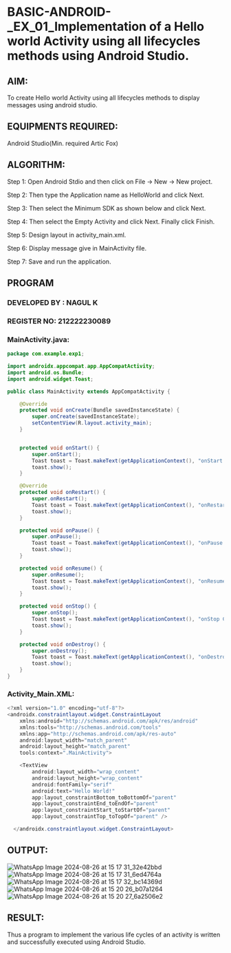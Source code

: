# BASIC-ANDROID-_EX_01_Implementation of a Hello world Activity using all lifecycles methods using Android Studio.


## AIM:
To create Hello world Activity using all lifecycles methods to display messages using android studio.

## EQUIPMENTS REQUIRED:

Android Studio(Min. required Artic Fox)

## ALGORITHM:

Step 1: Open Android Stdio and then click on File -> New -> New project.

Step 2: Then type the Application name as HelloWorld and click Next.

Step 3: Then select the Minimum SDK as shown below and click Next.

Step 4: Then select the Empty Activity and click Next. Finally click Finish.

Step 5: Design layout in activity_main.xml.

Step 6: Display message give in MainActivity file.

Step 7: Save and run the application.

## PROGRAM
### DEVELOPED BY : NAGUL K
### REGISTER NO: 212222230089

### MainActivity.java:
``` java
package com.example.exp1;

import androidx.appcompat.app.AppCompatActivity;
import android.os.Bundle;
import android.widget.Toast;

public class MainActivity extends AppCompatActivity {

    @Override
    protected void onCreate(Bundle savedInstanceState) {
        super.onCreate(savedInstanceState);
        setContentView(R.layout.activity_main);
    }


    protected void onStart() {
        super.onStart();
        Toast toast = Toast.makeText(getApplicationContext(), "onStart Called", Toast.LENGTH_LONG);
        toast.show();
    }

    @Override
    protected void onRestart() {
        super.onRestart();
        Toast toast = Toast.makeText(getApplicationContext(), "onRestart Called", Toast.LENGTH_LONG);
        toast.show();
    }

    protected void onPause() {
        super.onPause();
        Toast toast = Toast.makeText(getApplicationContext(), "onPause Called", Toast.LENGTH_LONG);
        toast.show();
    }

    protected void onResume() {
        super.onResume();
        Toast toast = Toast.makeText(getApplicationContext(), "onResume Called", Toast.LENGTH_LONG);
        toast.show();
    }

    protected void onStop() {
        super.onStop();
        Toast toast = Toast.makeText(getApplicationContext(), "onStop Called", Toast.LENGTH_LONG);
        toast.show();
    }

    protected void onDestroy() {
        super.onDestroy();
        Toast toast = Toast.makeText(getApplicationContext(), "onDestroy Called", Toast.LENGTH_LONG);
        toast.show();
    }
}

```
### Activity_Main.XML:
``` java
<?xml version="1.0" encoding="utf-8"?>
<androidx.constraintlayout.widget.ConstraintLayout
    xmlns:android="http://schemas.android.com/apk/res/android"
    xmlns:tools="http://schemas.android.com/tools"
    xmlns:app="http://schemas.android.com/apk/res-auto"
    android:layout_width="match_parent"
    android:layout_height="match_parent"
    tools:context=".MainActivity">

    <TextView
        android:layout_width="wrap_content"
        android:layout_height="wrap_content"
        android:fontFamily="serif"
        android:text="Hello World!"
        app:layout_constraintBottom_toBottomOf="parent"
        app:layout_constraintEnd_toEndOf="parent"
        app:layout_constraintStart_toStartOf="parent"
        app:layout_constraintTop_toTopOf="parent" />

  </androidx.constraintlayout.widget.ConstraintLayout>
```
## OUTPUT:
![WhatsApp Image 2024-08-26 at 15 17 31_32e42bbd](https://github.com/user-attachments/assets/f33bafda-a9c2-47d6-b4c6-6d8458813e9c)
![WhatsApp Image 2024-08-26 at 15 17 31_6ed4764a](https://github.com/user-attachments/assets/35b794de-0f0a-438c-8976-694441f656f3)
![WhatsApp Image 2024-08-26 at 15 17 32_bc14369d](https://github.com/user-attachments/assets/632e715c-23c6-4a49-9ec9-36d4f286372f)
![WhatsApp Image 2024-08-26 at 15 20 26_b07a1264](https://github.com/user-attachments/assets/a4059817-eb18-4a2a-91eb-47972860830f)
![WhatsApp Image 2024-08-26 at 15 20 27_6a2506e2](https://github.com/user-attachments/assets/d60e73c5-f4b5-4f42-834d-a361d5ccfabb)


## RESULT:
Thus a program to implement the various life cycles of an activity is written and successfully executed using Android Studio.

